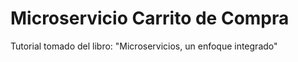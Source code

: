 # Microservicio Carrito de Compra
Tutorial tomado del libro: "Microservicios, un enfoque integrado"
